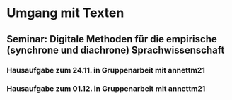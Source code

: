 # Umgang mit Texten
## Seminar: Digitale Methoden für die empirische (synchrone und diachrone) Sprachwissenschaft
### Hausaufgabe zum 24.11. in Gruppenarbeit mit annettm21 
### Hausaufgabe zum 01.12. in Gruppenarbeit mit annettm21
